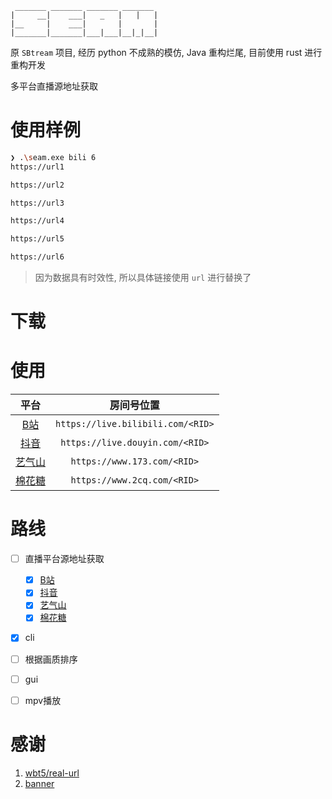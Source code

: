 ```
 _______ _______ _______ _______
|     __|    ___|   _   |   |   |
|__     |    ___|       |       |
|_______|_______|___|___|__|_|__|
```

原 `SBtream` 项目, 经历 python 不成熟的模仿, Java 重构烂尾, 目前使用 rust 进行重构开发

多平台直播源地址获取

# 使用样例
```bash
❯ .\seam.exe bili 6
https://url1

https://url2

https://url3

https://url4

https://url5

https://url6
```

> 因为数据具有时效性, 所以具体链接使用 `url` 进行替换了

# 下载

# 使用
|平台|房间号位置|
|:-:|:-:|
|[B站](https://live.bilibili.com/)|`https://live.bilibili.com/<RID>`|
|[抖音](https://live.douyin.com/)|`https://live.douyin.com/<RID>`|
|[艺气山](https://www.173.com/)|`https://www.173.com/<RID>`|
|[棉花糖](https://www.2cq.com/)|`https://www.2cq.com/<RID>`|

# 路线
- [ ] 直播平台源地址获取
  - [x] [B站](https://live.bilibili.com/)
  - [x] [抖音](https://live.douyin.com/)
  - [x] [艺气山](https://www.173.com/)
  - [x] [棉花糖](https://www.2cq.com/)
- [x] cli
- [ ] 根据画质排序
- [ ] gui
- [ ] mpv播放



# 感谢

1. [wbt5/real-url](https://github.com/wbt5/real-url/)
2. [banner](https://textkool.com/en/ascii-art-generator?hl=default&vl=default&font=Chunky&text=SEAM)